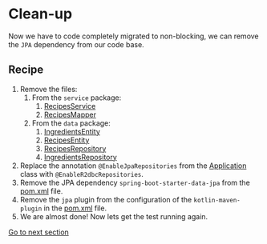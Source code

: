 # Clean-up

Now we have to code completely migrated to non-blocking, we can remove the `JPA` dependency from our code base.

## Recipe

1) Remove the files:
   1) From the `service` package:
      1) [RecipesService](../../../java-to-kotlin-complete/src/main/kotlin/nl/rabobank/kotlinmovement/recipes/service/RecipesService.kt)
      2) [RecipesMapper](../../../java-to-kotlin-complete/src/main/kotlin/nl/rabobank/kotlinmovement/recipes/service/RecipesMapper.kt)
   2) From the `data` package:
      1) [IngredientsEntity](../../../java-to-kotlin-complete/src/main/kotlin/nl/rabobank/kotlinmovement/recipes/data/IngredientsEntity.kt)
      2) [RecipesEntity](../../../java-to-kotlin-complete/src/main/kotlin/nl/rabobank/kotlinmovement/recipes/data/IngredientsEntity.kt)
      3) [RecipesRepository](../../../java-to-kotlin-complete/src/main/kotlin/nl/rabobank/kotlinmovement/recipes/data/RecipesRepository.kt)
      4) [IngredientsRepository](../../../java-to-kotlin-complete/src/main/kotlin/nl/rabobank/kotlinmovement/recipes/data/IngredientsRepository.kt)
2) Replace the annotation `@EnableJpaRepositories` from the [Application](../../../java-to-kotlin-complete/src/main/kotlin/nl/rabobank/kotlinmovement/recipes/RecipesApplication.kt) class with `@EnableR2dbcRepositories`.
3) Remove the JPA dependency `spring-boot-starter-data-jpa` from the [pom.xml](../../../java-to-kotlin-complete/pom.xml) file.
4) Remove the `jpa` plugin from the configuration of the `kotlin-maven-plugin` in the [pom.xml](../../../java-to-kotlin-complete/pom.xml) file.
5) We are almost done! Now lets get the test running again.

[Go to next section](../6-test/Recipe.md)       


